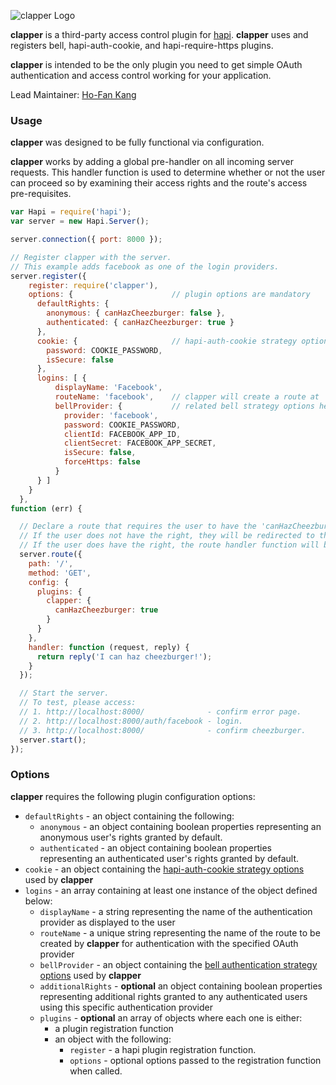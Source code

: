 ![clapper Logo](https://raw.github.com/hofan41/clapper/master/images/clapper.png)

**clapper** is a third-party access control plugin for [hapi](https://github.com/hapijs/hapi). **clapper** uses and registers bell, hapi-auth-cookie, and hapi-require-https plugins. 

**clapper** is intended to be the only plugin you need to get simple OAuth authentication and access control working for your application.


Lead Maintainer: [Ho-Fan Kang](https://github.com/hofan41)

### Usage

**clapper** was designed to be fully functional via configuration.

**clapper** works by adding a global pre-handler on all incoming server requests. This handler function is used to determine whether or not 
the user can proceed so by examining their access rights and the route's access pre-requisites.

```javascript
var Hapi = require('hapi');
var server = new Hapi.Server();

server.connection({ port: 8000 });

// Register clapper with the server.
// This example adds facebook as one of the login providers.
server.register({ 
    register: require('clapper'),
    options: {                      // plugin options are mandatory
      defaultRights: {
        anonymous: { canHazCheezburger: false },
        authenticated: { canHazCheezburger: true }
      },
      cookie: {                     // hapi-auth-cookie strategy options here
        password: COOKIE_PASSWORD,
        isSecure: false
      },
      logins: [ {
          displayName: 'Facebook',
          routeName: 'facebook',    // clapper will create a route at '/auth/facebook'
          bellProvider: {           // related bell strategy options here
            provider: 'facebook',
            password: COOKIE_PASSWORD,
            clientId: FACEBOOK_APP_ID,
            clientSecret: FACEBOOK_APP_SECRET,
            isSecure: false,
            forceHttps: false
          }
      } ]
    }
  },
function (err) {

  // Declare a route that requires the user to have the 'canHazCheezburger' right.
  // If the user does not have the right, they will be redirected to the error view.
  // If the user does have the right, the route handler function will be executed.
  server.route({
    path: '/',
    method: 'GET',
    config: {
      plugins: {
        clapper: {
          canHazCheezburger: true
        }
      }
    },
    handler: function (request, reply) {
      return reply('I can haz cheezburger!');
    }
  });

  // Start the server.
  // To test, please access:
  // 1. http://localhost:8000/              - confirm error page.
  // 2. http://localhost:8000/auth/facebook - login.
  // 3. http://localhost:8000/              - confirm cheezburger.
  server.start();
});
```

### Options

**clapper** requires the following plugin configuration options:
- `defaultRights` - an object containing the following:
    - `anonymous` - an object containing boolean properties representing an anonymous user's rights granted by default.
    - `authenticated` - an object containing boolean properties representing an authenticated user's rights granted by default.
- `cookie` - an object containing the [hapi-auth-cookie strategy options](https://github.com/hapijs/hapi-auth-cookie#hapi-auth-cookie) used by **clapper**
- `logins` - an array containing at least one instance of the object defined below:
    - `displayName` - a string representing the name of the authentication provider as displayed to the user
    - `routeName` - a unique string representing the name of the route to be created by **clapper** for authentication with the specified OAuth provider
    - `bellProvider` - an object containing the [bell authentication strategy options](https://github.com/hapijs/bell#options) used by **clapper**
    - `additionalRights` - **optional** an object containing boolean properties representing additional rights granted to any authenticated users using this specific authentication provider
    - `plugins` - **optional** an array of objects where each one is either:
        - a plugin registration function
        - an object with the following:
            - `register` - a hapi plugin registration function.
            - `options` - optional options passed to the registration function when called.
